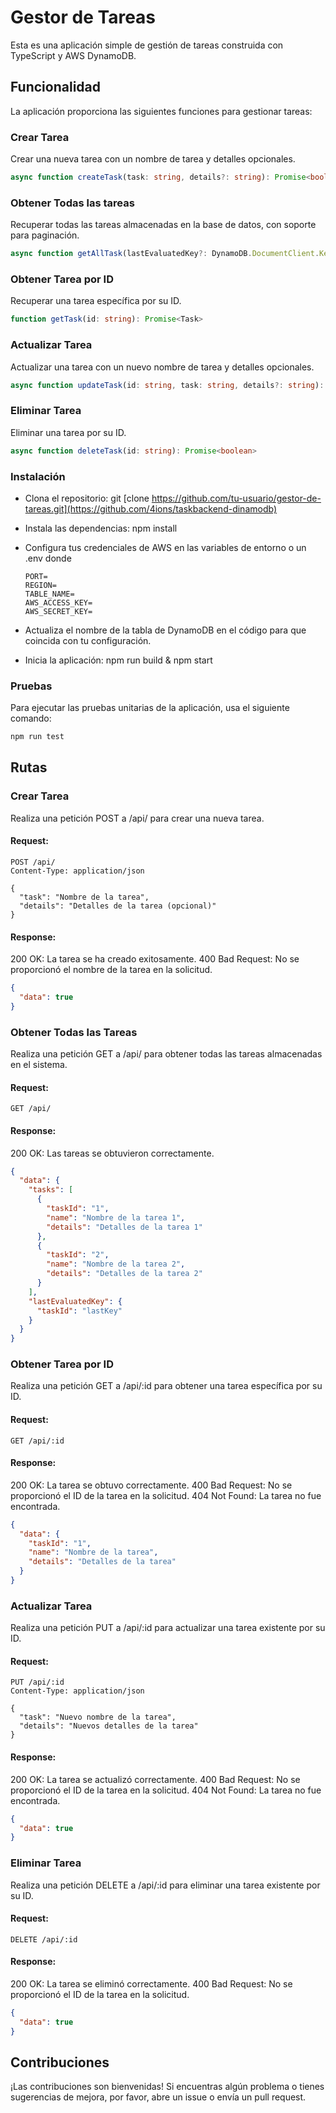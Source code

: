 # Gestor de Tareas

Esta es una aplicación simple de gestión de tareas construida con TypeScript y AWS DynamoDB.

## Funcionalidad

La aplicación proporciona las siguientes funciones para gestionar tareas:

### Crear Tarea

Crear una nueva tarea con un nombre de tarea y detalles opcionales.

```typescript
async function createTask(task: string, details?: string): Promise<boolean>
```

### Obtener Todas las tareas

Recuperar todas las tareas almacenadas en la base de datos, con soporte para paginación.

```typescript
async function getAllTask(lastEvaluatedKey?: DynamoDB.DocumentClient.Key): Promise<{ tasks: Task[], lastEvaluatedKey?: DynamoDB.DocumentClient.Key }>
```

### Obtener Tarea por ID

Recuperar una tarea específica por su ID.

```typescript
function getTask(id: string): Promise<Task>
```

### Actualizar Tarea

Actualizar una tarea con un nuevo nombre de tarea y detalles opcionales.

```typescript
async function updateTask(id: string, task: string, details?: string): Promise<boolean>
```

### Eliminar Tarea

Eliminar una tarea por su ID.

```typescript
async function deleteTask(id: string): Promise<boolean>
```

### Instalación

- Clona el repositorio: git [clone https://github.com/tu-usuario/gestor-de-tareas.git](https://github.com/4ions/taskbackend-dinamodb)
- Instala las dependencias: npm install
- Configura tus credenciales de AWS en las variables de entorno o un .env donde
  ```env
  PORT=
  REGION=
  TABLE_NAME=
  AWS_ACCESS_KEY=
  AWS_SECRET_KEY=
  ```
  
- Actualiza el nombre de la tabla de DynamoDB en el código para que coincida con tu configuración.
- Inicia la aplicación: npm run build & npm start

### Pruebas
Para ejecutar las pruebas unitarias de la aplicación, usa el siguiente comando:
```bash
npm run test
```

## Rutas

### Crear Tarea

Realiza una petición POST a /api/ para crear una nueva tarea.

#### Request:
```http
POST /api/
Content-Type: application/json

{
  "task": "Nombre de la tarea",
  "details": "Detalles de la tarea (opcional)"
}
```
#### Response:

200 OK: La tarea se ha creado exitosamente.
400 Bad Request: No se proporcionó el nombre de la tarea en la solicitud.

```json
{
  "data": true
}
```

### Obtener Todas las Tareas
Realiza una petición GET a /api/ para obtener todas las tareas almacenadas en el sistema.

#### Request:
```http
GET /api/
```

#### Response:

200 OK: Las tareas se obtuvieron correctamente.

```json
{
  "data": {
    "tasks": [
      {
        "taskId": "1",
        "name": "Nombre de la tarea 1",
        "details": "Detalles de la tarea 1"
      },
      {
        "taskId": "2",
        "name": "Nombre de la tarea 2",
        "details": "Detalles de la tarea 2"
      }
    ],
    "lastEvaluatedKey": {
      "taskId": "lastKey"
    }
  }
}
```

### Obtener Tarea por ID
Realiza una petición GET a /api/:id para obtener una tarea específica por su ID.

#### Request:

```http
GET /api/:id
```

#### Response:

200 OK: La tarea se obtuvo correctamente.
400 Bad Request: No se proporcionó el ID de la tarea en la solicitud.
404 Not Found: La tarea no fue encontrada.

```json
{
  "data": {
    "taskId": "1",
    "name": "Nombre de la tarea",
    "details": "Detalles de la tarea"
  }
}
```

### Actualizar Tarea
Realiza una petición PUT a /api/:id para actualizar una tarea existente por su ID.

#### Request:

```http
PUT /api/:id
Content-Type: application/json

{
  "task": "Nuevo nombre de la tarea",
  "details": "Nuevos detalles de la tarea"
}
```

#### Response:

200 OK: La tarea se actualizó correctamente.
400 Bad Request: No se proporcionó el ID de la tarea en la solicitud.
404 Not Found: La tarea no fue encontrada.

```json
{
  "data": true
}
```

### Eliminar Tarea
Realiza una petición DELETE a /api/:id para eliminar una tarea existente por su ID.

#### Request:

```http
DELETE /api/:id
```

#### Response:

200 OK: La tarea se eliminó correctamente.
400 Bad Request: No se proporcionó el ID de la tarea en la solicitud.

```json
{
  "data": true
}
```

## Contribuciones
¡Las contribuciones son bienvenidas! Si encuentras algún problema o tienes sugerencias de mejora, por favor, abre un issue o envía un pull request.
